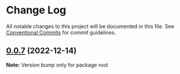 # Change Log

All notable changes to this project will be documented in this file.
See [Conventional Commits](https://conventionalcommits.org) for commit guidelines.

## [0.0.7](https://gitlab.com/1393679430/cli_project/compare/v0.0.6...v0.0.7) (2022-12-14)

**Note:** Version bump only for package root
